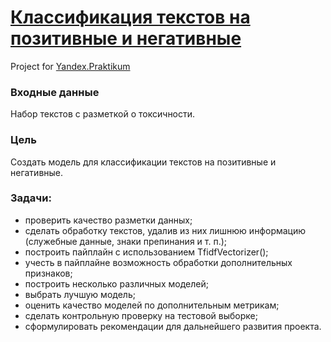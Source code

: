 # [Классификация текстов на позитивные и негативные](https://nbviewer.jupyter.org/github/Nanobelka/toxic_comments/blob/main/toxic_comments.ipynb)
Project for [Yandex.Praktikum](https://github.com/Nanobelka/Yandex_Praktikum)

### **Входные данные**

Набор текстов с разметкой о токсичности.

### **Цель**

Создать модель для классификации текстов на позитивные и негативные.

### **Задачи:**  

- проверить качество разметки данных;
- сделать обработку текстов, удалив из них лишнюю информацию (служебные данные, знаки препинания и т. п.);
- построить пайплайн с использованием TfidfVectorizer();  
- учесть в пайплайне возможность обработки дополнительных признаков;
- построить несколько различных моделей;
- выбрать лучшую модель;
- оценить качество моделей по дополнительным метрикам;
- сделать контрольную проверку на тестовой выборке;
- сформулировать рекомендации для дальнейшего развития проекта.
